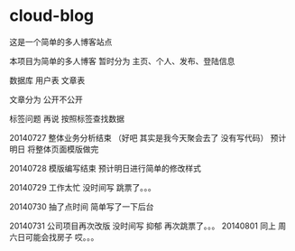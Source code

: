 cloud-blog
==========

这是一个简单的多人博客站点

本项目为简单的多人博客
暂时分为 主页、个人、发布、登陆信息


数据库
用户表
文章表

文章分为 公开不公开

标签问题 再说
按照标签查找数据

20140727 整体业务分析结束
（好吧 其实是我今天聚会去了 没有写代码）
预计 明日 将整体页面模版做完 

20140728 模版编写结束
预计明日进行简单的修改样式

20140729 工作太忙 没时间写 跳票了。。。

20140730 抽了点时间 简单写了一下后台

20140731 公司项目再次改版 没时间写 抑郁 再次跳票了。。。
20140801 同上 周六日可能会找房子 哎。。。